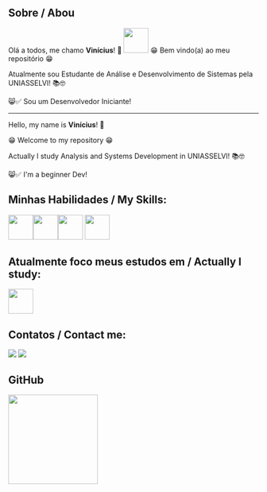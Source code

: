 ## Sobre / Abou
Olá a todos, me chamo **Vinícius**! 👋
<img loading="lazy" src="https://media2.giphy.com/media/v1.Y2lkPTc5MGI3NjExeGZxeWgyeHRmM241d2RtMjJieDgzMWY0cml1bXlkeW1vZXBiMGVqeCZlcD12MV9pbnRlcm5hbF9naWZfYnlfaWQmY3Q9Zw/NytMLKyiaIh6VH9SPm/giphy.gif" width="50" height="50"/>
😁 Bem vindo(a) ao meu repositório 😁

Atualmente sou Estudante de Análise e Desenvolvimento de Sistemas pela UNIASSELVI! 📚🤓

😸✅ Sou um Desenvolvedor Iniciante!

-----------------------------------------------------------------------------------------
Hello, my name is **Vinícius**! 👋

😁 Welcome to my repository 😁

Actually I study Analysis and Systems Development in UNIASSELVI! 📚🤓

😸✅ I'm a beginner Dev!

## Minhas Habilidades / My Skills:

<img loading="lazy" src="https://logospng.org/download/html-5/logo-html-5-256.png" width="50" height="50"/><img loading="lazy" src="https://logospng.org/download/css-3/logo-css-3-256.png" width="50" height="50"/><img loading="lazy" src="https://logospng.org/download/javascript/logo-javascript-icon-256.png" width="50" height="50"/>  <img loading="lazy" src="https://cdn.freebiesupply.com/logos/large/2x/python-5-logo-png-transparent.png" width="50" height="50"/> 


## Atualmente foco meus estudos em / Actually I study:

<img loading="lazy" src="https://cdn.freebiesupply.com/logos/large/2x/python-5-logo-png-transparent.png" width="50" height="50"/> 

## Contatos / Contact me:

<div>
<a href="https://instagram.com/viniaz" target="_blank"><img loading="lazy" src="https://img.shields.io/badge/-Instagram-%23E4405F?style=for-the-badge&logo=instagram&logoColor=white" target="_blank"></a>
<a href="https://www.linkedin.com/in/viniaz" target="_blank"><img loading="lazy" src="https://img.shields.io/badge/-LinkedIn-%230077B5?style=for-the-badge&logo=linkedin&logoColor=white" target="_blank"></a>   
</div>

## GitHub 
<div>
<a href="https://github.com/viniciusaze">
<img loading="lazy" height="180em" src="https://github-readme-stats.vercel.app/api/top-langs/?username=viniciusaze&layout=compact&langs_count=7&theme=dracula"/>
</div>
